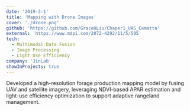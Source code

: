 ```yaml
---
date: '2019-3-1'
title: 'Mapping with Drone Images'
cover: './drone.png'
github: 'https://github.com/GraceHLiu/Chaper1_UAS_Camatta'
external: 'https://www.mdpi.com/2072-4292/11/5/595'
tech:
  - Multimodal Data Fusion
  - Image Processing
  - Light Use Efficiency
company: 'JinLab'
showInProjects: true
---
```


Developed a high-resolution forage production mapping model by fusing UAV and satellite imagery, leveraging NDVI-based APAR estimation and light-use efficiency optimization to support adaptive rangeland management.
